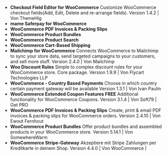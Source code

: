 - **Checkout Field Editor for WooCommerce**
Customize WooCommerce checkout fields(Add, Edit, Delete and re-arrange fields).
Version 1.4.2 | Von ThemeHig
- **mame Saferpay for WooCommerce**
- **WooCommerce PDF Invoices & Packing Slips**
- **WooCommerce Product Bundles**
- **WooCommerce Product Search**
- **WooCommerce Cart-Based Shipping**
- **Mailchimp for WooCommerce** 
Connects WooCommerce to Mailchimp to sync your store data, send targeted campaigns to your customers, and sell more stuff.
Version 2.4.0 | Von Mailchimp
- **Woo Discount Rules** 
Simple to complex discount rules for your WooCommerce store. Core package.
Version 1.9.9 | Von Flycart Technologies LLP
- **WooCommerce - Country Based Payments** 
Choose in which country certain payment gateway will be available
Version 1.3.1 | Von Ivan Paulin
- **WooCommerce Extended Coupon Features FREE**
Additional functionality for WooCommerce Coupons.
Version 3.1.4 | Von Soft79 | Get PRO
- **WooCommerce PDF Invoices & Packing Slips** 
Create, print & email PDF invoices & packing slips for WooCommerce orders.
Version 2.4.10 | Von Ewout Fernhout 
- **WooCommerce Product Bundles** 
Offer product bundles and assembled products in your WooCommerce store.
Version 5.14.1 | Von SomewhereWarm
- **WooCommerce Stripe-Gateway**
Akzeptiere mit Stripe Zahlungen per Kreditkarte in deinem Shop.
Version 4.4.0 | Von WooCommerce | 
